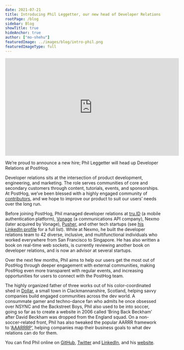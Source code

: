 ```yaml
---
date: 2021-07-21
title: Introducing Phil Leggetter, our new head of Developer Relations
rootPage: /blog
sidebar: Blog
showTitle: true
hideAnchor: true
author: ["mo-shehu"]
featuredImage: ../images/blog/intro-phil.png
featuredImageType: full
---
```


<iframe width="560" height="315" src="https://www.youtube.com/embed/VKSPhPbhyRs" title="YouTube video player" frameborder="0" allow="accelerometer; autoplay; clipboard-write; encrypted-media; gyroscope; picture-in-picture" allowfullscreen></iframe>

We’re proud to announce a new hire; Phil Leggetter will head up Developer Relations at PostHog.

Developer relations sits at the intersection of product development, engineering, and marketing. The role serves communities of core and secondary customers through content, tutorials, events, and sponsorships. At PostHog, we’ve been blessed with a highly engaged community of [contributors](https://posthog.com/contributors), and we hope to improve our product to suit our users’ needs over the long run.

Before joining PostHog, Phil managed developer relations at [tru.ID](https://tru.id/) (a mobile authentication platform), [Vonage](https://www.vonage.com/) (a communications API company), Nexmo (later acquired by Vonage), [Pusher](https://pusher.com/), and other tech startups (see [his LinkedIn profile](https://www.linkedin.com/in/leggetter/) for a full list). While at Nexmo, he built the developer relations team to 42 diverse, inclusive, and multifunctional individuals who worked everywhere from San Francisco to Singapore. He has also written a book on real-time web sockets, is currently reviewing another book on developer relations, and is now an advisor at several startups.

Over the next few months, Phil aims to help our users get the most out of PostHog through deeper engagement with external communities, making PostHog even more transparent with regular events, and increasing opportunities for users to connect with the PostHog team. 

The highly organized father of three works out of his color-coordinated shed in [Dollar](https://en.wikipedia.org/wiki/Dollar,_Clackmannanshire), a small town in Clackmannanshire, Scotland, helping savvy companies build engaged communities across the dev world. A consummate gamer and techno-dance fan who admits he once obsessed over NSYNC and the Backstreet Boys, Phil also used to be into soccer, going so far as to create a website in 2006 called ‘Bring Back Beckham’ after David Beckham was dropped from the England squad. On a non-soccer-related front, Phil has also tweaked the popular AARRR framework to ‘[AAARRRP](https://www.leggetter.co.uk/aaarrrp/)’, helping companies map their business goals to what dev relations can do for them.

You can find Phil online on [GitHub](https://github.com/leggetter), [Twitter](https://twitter.com/leggetter) and [LinkedIn](https://www.linkedin.com/in/leggetter/), and his [website](https://leggetter.co.uk).
